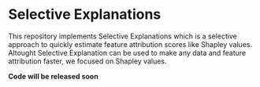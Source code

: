 # Selective Explanations
This repository implements Selective Explanations which is a selective approach to quickly estimate feature attribution scores like Shapley values. 
Altought Selective Explanation can be used to make any data and feature attribution faster, we focused on Shapley values.  

**Code will be released soon**
